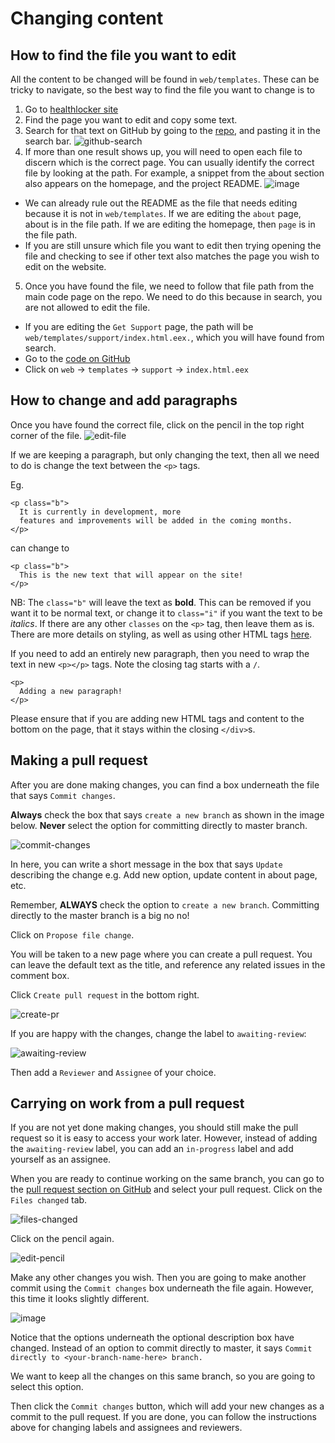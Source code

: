 # Changing content

## How to find the file you want to edit

All the content to be changed will be found in `web/templates`. These can be
tricky to navigate, so the best way to find the file you want to change is to

1. Go to [healthlocker site](https://www.healthlocker.uk/)
2. Find the page you want to edit and copy some text.
3. Search for that text on GitHub by going to the
 [repo](https://github.com/healthlocker/oxleas-adhd), and pasting it in the
 search bar.
 ![github-search](https://user-images.githubusercontent.com/1287388/28594406-c1ed11ee-7187-11e7-99fb-608ccf57b833.png)
4. If more than one result shows up, you will need to open each file to discern
which is the correct page. You can usually identify the correct file by looking
at the path. For example, a snippet from the about section also appears on the
homepage, and the project README.
![image](https://user-images.githubusercontent.com/1287388/28595293-349b23d6-718b-11e7-931c-4bbe3b43acf8.png)
  * We can already rule out the README as the file that needs editing because it is
  not in `web/templates`. If we are editing the `about` page, about is in the file
  path. If we are editing the homepage, then `page` is in the file path.
  * If you are still unsure which file you want to edit then trying opening the
  file and checking to see if other text also matches the page you wish to edit
  on the website.
5. Once you have found the file, we need to follow that file path from
the main code page on the repo. We need to do this because in search, you
are not allowed to edit the file.
  * If you are editing the `Get Support` page, the path will be
  `web/templates/support/index.html.eex.`, which you will have found from search.
  * Go to the [code on GitHub](https://github.com/healthlocker/oxleas-adhd)
  * Click on `web` -> `templates` -> `support` -> `index.html.eex`


## How to change and add paragraphs

Once you have found the correct file, click on the pencil in the top right
corner of the file.
![edit-file](https://cloud.githubusercontent.com/assets/1287388/24212494/74f767d0-0f27-11e7-95b8-2b3bff21cbc5.png)

If we are keeping a paragraph, but only changing the text, then all we need to do
is change the text between the `<p>` tags.

Eg.

```
<p class="b">
  It is currently in development, more
  features and improvements will be added in the coming months.
</p>
```

can change to

```
<p class="b">
  This is the new text that will appear on the site!
</p>
```

NB: The `class="b"` will leave the text as **bold**. This can be removed if you
want it to be normal text, or change it to `class="i"` if you want the
text to be *italics*. If there are any other `classes` on the `<p>` tag, then leave them as is. There are more details on styling, as well as using other HTML tags
[here](/html-basics.md).

If you need to add an entirely new paragraph, then you need to wrap the text in
new `<p></p>` tags. Note the closing tag starts with a `/`.

```
<p>
  Adding a new paragraph!
</p>
```

Please ensure that if you are adding new HTML tags and content to the bottom on the page, that it stays within the closing `</div>`s.

## Making a pull request

After you are done making changes, you can find a box underneath the file that
says `Commit changes`.

**Always** check the box that says `create a new branch` as shown in the image below. **Never** select the option for committing directly to master branch.

![commit-changes](https://cloud.githubusercontent.com/assets/1287388/24213604/fb238f2a-0f2a-11e7-8a60-251e40e3251c.png)

In here, you can write a short message in the box that says `Update` describing
the change e.g. Add new option, update content in about page, etc.

Remember, **ALWAYS** check the option to `create a new branch`. Committing directly to the master branch is a big no no!

Click on `Propose file change`.

You will be taken to a new page where you can create a pull request. You can
leave the default text as the title, and reference any related issues in the
comment box.

Click `Create pull request` in the bottom right.

![create-pr](https://cloud.githubusercontent.com/assets/1287388/24213909/e2c6164a-0f2b-11e7-8ccf-d3f206108488.png)

If you are happy with the changes, change the label to `awaiting-review`:

![awaiting-review](https://cloud.githubusercontent.com/assets/1287388/24214001/21fe0ac0-0f2c-11e7-96a5-8f58110637c5.png)

Then add a `Reviewer` and `Assignee` of your choice.

## Carrying on work from a pull request

If you are not yet done making changes, you should still make the pull request
so it is easy to access your work later. However, instead of adding the
`awaiting-review` label, you can add an `in-progress` label and add yourself as
an assignee.

When you are ready to continue working on the same branch, you can go to the
[pull request section on GitHub](https://github.com/healthlocker/oxleas-adhd/pulls)
and select your pull request. Click on the `Files changed` tab.

![files-changed](https://user-images.githubusercontent.com/1287388/28664895-d06c4fb8-72b9-11e7-8133-2c4712205cb7.png)

Click on the pencil again.

![edit-pencil](https://user-images.githubusercontent.com/1287388/28665071-4ab80dc0-72ba-11e7-8ff8-497c19de56c8.png)

Make any other changes you wish. Then you are going to make another commit
using the `Commit changes` box underneath the file again. However, this time
it looks slightly different.

![image](https://user-images.githubusercontent.com/1287388/28665151-a143b644-72ba-11e7-9de5-7af53011edcc.png)

Notice that the options underneath the optional description box have changed.
Instead of an option to commit directly to master, it says
`Commit directly to <your-branch-name-here> branch.`

We want to keep all the changes on this same branch, so you are going to
select this option.

Then click the `Commit changes` button, which will add your new changes as a
commit to the pull request. If you are done, you can follow the instructions
above for changing labels and assignees and reviewers.
